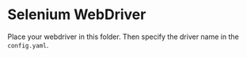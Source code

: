 # Selenium WebDriver

Place your webdriver in this folder. 
Then specify the driver name in the `config.yaml`.